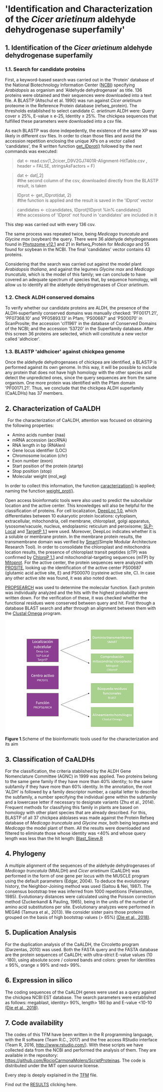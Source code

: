 # 'Identification and Characterization of the *Cicer arietinum* aldehyde dehydrogenase superfamily'



## 1. Identification of the *Cicer arietinum* aldehyde dehydrogenase superfamily

### 1.1. Search for candidate proteins

First, a keyword-based search was carried out in the 'Protein' database of the National Biotechnology Information Center ([NCBI](https://www.ncbi.nlm.nih.gov/)) specifying *Arabidopsis* as organism and 'Aldehyde dehydrogenase' as title. 136 proteins were obtained and their sequences were downloaded into a text file. A BLASTP (Altschul et al. 1990) was run against *Cicer arietinum* proteome in the Reference Protein database (refseq_protein). The thresholds established to select candidate *C. arietinum* ALDH were: Query cover ≥ 25%, E-value ≥ e-25, Identity ≥ 25%. The chickpea sequences that fulfilled these parameters were downloaded into a csv file.

As each BLASTP was done indepedently, the existence of the same XP was likely in different csv files. In order to clean those files and avoid the accession repetition enclosing the unique XPs on a vector called 'candidates', the R written function [get_IDprot()](https://github.com/RocioCarmonaMolero/ScriptProteinas/blob/master/get_IDprot.R) followed by the next commands was executed:

> dat <-  read.csv(1_2cicer_D9V2GJ7401R-Alignment-HitTable.csv , header = FALSE, stringsAsFactors = F) 
 
> dat <- dat[,2]     
#the second column of the csv, downloaded directly from the BLASTP result, is taken
 
> IDprot <- get_IDprot(dat, 2)     
#the function is applied and the result is saved in the 'IDprot' vector
 
> candidates <- c(candidates, IDprot[!IDprot %in% candidates])     
#the accessions of 'IDprot' not found in 'candidates' are included in it


This step was carried out with every 136 csv.

The same process was repeated twice, being *Medicago truncatula* and *Glycine max* (soybean) the query. There were 36 aldehyde dehydrogenases found in [Phytozome v12.1](https://phytozome.jgi.doe.gov/pz/portal.html) and 21 in Refseq_Protein for *Medicago* and 55 found for soybean in the NCBI.
The final 'candidates' vector contains 43 proteins.

Considering that the search was carried out against the model plant *Arabidopsis thaliana*, and against the legumes *Glycine max* and *Medicago truncatula*, which is the model of this family; we can conclude to have covered an adequate spectrum of species that, by sequence homology, will allow us to identify all the aldehyde dehydrogenases of *Cicer arietinum*.


### 1.2. Check ALDH conserved domains

To verify whether our candidate proteins are ALDH, the presence of the ALDH-superfamily conserved domains was manually checked: 'PF00171.21', 'PF07368.10' and 'PF05893.13' in Pfam; 'PS00687' and 'PS00070' in ScanProsite; the accession 'cl11961' in the database of Conserved Domains of the NCBI; and the accession '53720' in the Superfamily database.
After this screen 36 proteins are selected, which will constitute a new vector called 'aldhcicer'.

### 1.3. BLASTP 'aldhcicer' against chickpea genome 

Once the aldehyde dehydrogenases of chickpea are identified, a BLASTP is performed against its own genome. In this way, it will be possible to include any protein that does not have high homology with the other species and detect the unpredicted ones, since the query sequences are from the same organism.
One more protein was identified with the Pfam domain 'PF00171.21'. Thus, we conclude that the chickpea ALDH superfamily (CaALDHs) has 37 members.


## 2. Characterization of CaALDH
 
For the characterization of CaALDH, attention was focused on obtaining the following properties:
* Amino acids number (naa)
* mRNA accession (accRNA)
* RNA length in bp (RNAlen)
* Gene locus identifier (LOC)
* Chromosome location (chr)
* Exon number (exon)
* Start position of the protein (startp)
* Stop position (stop)
* Molecular weight (mol_wg)

In order to collect this information, the function [caracterization()](https://github.com/RocioCarmonaMolero/ScriptProteinas/blob/master/InformationProteins.R) is applied; naming the function [weight_prot()](https://github.com/RocioCarmonaMolero/ScriptProteinas/blob/master/get_mol_weight.R).

Open access bioinformatic tools were also used to predict the subcellular location and the active center. This knowledges will also be helpful for the classification of proteins.
For cell localization, [DeepLoc 1.0](http://www.cbs.dtu.dk/services/DeepLoc/), which differentiates between 10 eukaryotic protein locations: cytoplasm, extracellular, mitochondria, cell membrane, chloroplast, golgi apparatus, lysosome/vacuole, nucleus, endoplasmic reticulum and peroxisome; [SLP-Local](http://sunflower.kuicr.kyoto-u.ac.jp/~smatsuda/slplocal.html) and [TargetP 1.1](http://www.cbs.dtu.dk/services/TargetP/) were used. Moreover, DeepLoc indicates whether it is a soluble or membrane protein. In the membrane protein results, the transmembrane domain was verified by [Smart](http://smart.embl-heidelberg.de/)(Simple Modular Architecture Research Tool). In order to consolidate the chloroplast and mitochondria location results, the presence of chloroplast transit peptides (cTP) was confirmed by [ChloroP 1.1](http://www.cbs.dtu.dk/services/ChloroP/) and mitochondrial-targeting sequences (mTP) by [Mitoprot](https://ihg.gsf.de/ihg/mitoprot.html). 
For the active center, the protein sequences were analyzed with [PROSITE](https://prosite.expasy.org/), looking up the identification of the active center PS00687 (glutamic acid active site, E) and PS00070 (cysteine active site, C). In case any other active site was found, it was also noted down.

[PROPSEARCH](http://abcis.cbs.cnrs.fr/propsearch/) was used to determine the molecular function. Each protein was individually analyzed and the hits with the highest probability were written down. For the verification of these, it was checked whether the functional residues were conserved between query and hit. First through a database BLAST search and after through an alignment between them with the [Clustal Omega](http://www.clustal.org/omega/) program.

![Scheme of the bioinformatic tools used for the characterization step](https://github.com/RocioCarmonaMolero/TFMweb/blob/master/function%20scheme.jpg)
**Figure 1**.Scheme of the bioinformatic tools used for the characterization and its aim


## 3. Classification of CaALDHs

For the classification, the criteria stablished by the ALDH Gene Nomenclature Committee (AGNC) in 1999 was applied. Two proteins belong to the same gene family if they have more than 40% identity; to the same subfamily if they have more than 60% identity. In the annotation, the root 'ALDH' is followed by a family descriptor number, a capital letter to describe the subfamily, a number specifying the individual gene within the subfamily and a lowercase letter if necessary to designate variants (Zhu et al., 2014).
Frequent methods for classifying this family in plants are based on homology with other plant species that are already described. For this, BLASTP of all 37 chickpea aldolases was made against the Protein Refseq database of *Medicago truncatula* and *Glycine max*, both being legumes and *Medicago* the model plant of them. All the results were downloaded and filtered to eliminate those whose identity was <40% and whose query length was less than the hit length: [Blast_Sieve.R](https://raw.githubusercontent.com/RocioCarmonaMolero/ScriptProteinas/master/Blast_Sieve.R)


## 4. Phylogeny

A multiple alignment of the sequences of the aldehyde dehydrogenases of *Medicago truncatula* (MtALDH) and *Cicer arietinum* (CaALDH) was performed in the form of one gene per locus with the MUSCLE program using the default parameters (Edgar, 2004). To deduce the evolutionary history, the Neighbor-Joining method was used (Saitou & Nei, 1987). The consensus bootstrap tree was inferred from 1000 repetitions (Felsenstein, 1985). Evolutionary distances were calculated using the Poisson correction method (Zuckerkandl & Pauling, 1965), being in the units of the number of amino acid substitutions per site. Evolutionary analyzes were performed in MEGA6 (Tamura et al., 2013). We consider sister pairs those proteins grouped on the basis of high bootstrap values (> 65%) [(Die et al., 2018)](https://bmcgenomics.biomedcentral.com/articles/10.1186/s12864-018-4695-9).


## 5. Duplication Analysis

For the duplication analysis of the CaALDH, the Circoletto program (Darzentas, 2010) was used. Both the FASTA query and the FASTA database are the protein sequences of CaALDH; with ultra-strict E-value values (10 -180), using absolute score / colored bands and colors: green for identities ≤ 95%, orange ≤ 99% and red> 99%.


## 6. Expression in silico

The coding sequences of the CaALDH genes were used as a query against the chickpea NCBI EST database. The search parameters were established as follows: megablast, identity> 90%, length> 180 bp and E-value <10-10 [(Die et al., 2018)](https://bmcgenomics.biomedcentral.com/articles/10.1186/s12864-018-4695-9).


## 7. Code availability

The codes of this TFM have been written in the R programming language, with the R software (Team R.C., 2017) and the free access RStudio interface (Team R, 2016, http://www.rstudio.com/). With these scripts we have collected data from the NCBI and performed the analysis of them. They are available in the repository: https://github.com/RocioCarmonaMolero/ScriptProteinas. The code is distributed under the MIT open source license.

Every step is deeply explained in the [TFM](https://github.com/RocioCarmonaMolero/TFMweb/blob/master/TFM.md) file.


Find out the [RESULTS](https://github.com/RocioCarmonaMolero/TFMweb/blob/master/Results%20TFM.md) clicking here.
